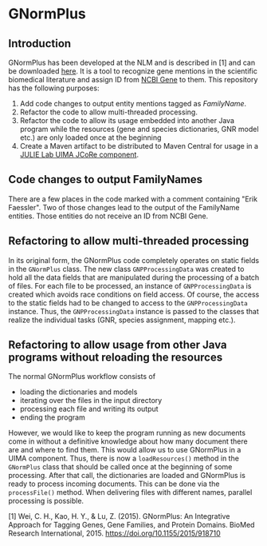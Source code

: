 # GNormPlus

## Introduction

GNormPlus has been developed at the NLM and is described in [1] and can be downloaded [here](https://www.ncbi.nlm.nih.gov/research/bionlp/Tools/gnormplus/). It is a tool to recognize gene mentions in the scientific biomedical literature and assign ID from [NCBI Gene](https://www.ncbi.nlm.nih.gov/gene) to them. This repository has the following purposes:
1. Add code changes to output entity mentions tagged as *FamilyName*.
2. Refactor the code to allow multi-threaded processing.
3. Refactor the code to allow its usage embedded into another Java program while the resources (gene and species dictionaries, GNR model etc.) are only loaded once at the beginning
4. Create a Maven artifact to be distributed to Maven Central for usage in a [JULIE Lab UIMA JCoRe component](https://github.com/JULIELab/jcore-base/tree/v2.6/jcore-gnormplus-ae).

## Code changes to output FamilyNames

There are a few places in the code marked with a comment containing "Erik Faessler". Two of those changes  lead to the output of the FamilyName entities. Those entities do not receive an ID from NCBI Gene.

## Refactoring to allow multi-threaded processing

In its original form, the GNormPlus code completely operates on static fields in the `GNormPlus` class. The new class `GNPProcessingData` was created to hold all the data fields that are manipulated during the processing of a batch of files. For each file to be processed, an instance of `GNPProcessingData` is created which avoids race conditions on field access.
Of course, the access to the static fields had to be changed to access to the `GNPProcessingData` instance. Thus, the `GNPProcessingData` instance is passed to the classes that realize the individual tasks (GNR, species assignment, mapping etc.).

## Refactoring to allow usage from other Java programs without reloading the resources

The normal GNormPlus workflow consists of
* loading the dictionaries and models
* iterating over the files in the input directory
* processing each file and writing its output
* ending the program

However, we would like to keep the program running as new documents come in without a definitive knowledge about how many document there are and where to find them. This would allow us to use GNormPlus in a UIMA component. Thus, there is now a `loadResources()` method in the `GNormPlus` class that should be called once at the beginning of some processing. After that call, the dictionaries are loaded and GNormPlus is ready to process incoming documents. This can be done via the `processFile()` method. When delivering files with different names, parallel processing is possible. 


[1] Wei, C. H., Kao, H. Y., & Lu, Z. (2015). GNormPlus: An Integrative Approach for Tagging Genes, Gene Families, and Protein Domains. BioMed Research International, 2015. https://doi.org/10.1155/2015/918710